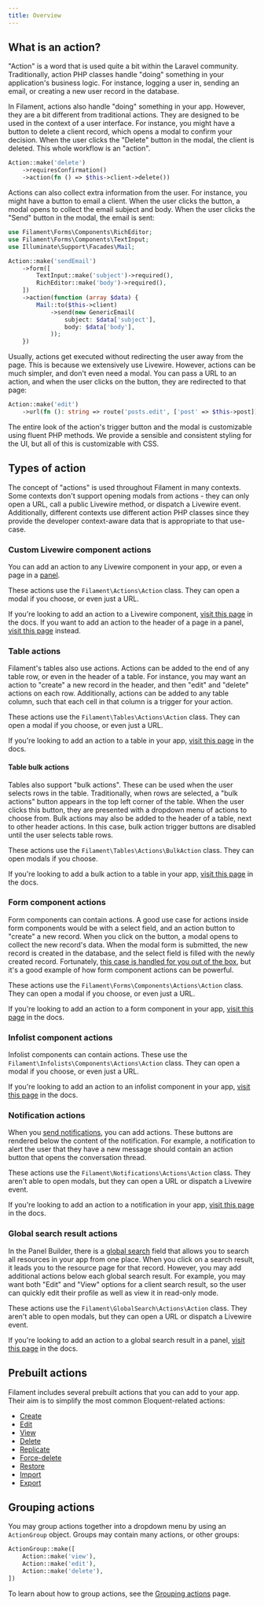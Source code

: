 ```yaml
---
title: Overview
---
```


## What is an action?

"Action" is a word that is used quite a bit within the Laravel community. Traditionally, action PHP classes handle "doing" something in your application's business logic. For instance, logging a user in, sending an email, or creating a new user record in the database.

In Filament, actions also handle "doing" something in your app. However, they are a bit different from traditional actions. They are designed to be used in the context of a user interface. For instance, you might have a button to delete a client record, which opens a modal to confirm your decision. When the user clicks the "Delete" button in the modal, the client is deleted. This whole workflow is an "action".

```php
Action::make('delete')
    ->requiresConfirmation()
    ->action(fn () => $this->client->delete())
```

Actions can also collect extra information from the user. For instance, you might have a button to email a client. When the user clicks the button, a modal opens to collect the email subject and body. When the user clicks the "Send" button in the modal, the email is sent:

```php
use Filament\Forms\Components\RichEditor;
use Filament\Forms\Components\TextInput;
use Illuminate\Support\Facades\Mail;

Action::make('sendEmail')
    ->form([
        TextInput::make('subject')->required(),
        RichEditor::make('body')->required(),
    ])
    ->action(function (array $data) {
        Mail::to($this->client)
            ->send(new GenericEmail(
                subject: $data['subject'],
                body: $data['body'],
            ));
    })
```

Usually, actions get executed without redirecting the user away from the page. This is because we extensively use Livewire. However, actions can be much simpler, and don't even need a modal. You can pass a URL to an action, and when the user clicks on the button, they are redirected to that page:

```php
Action::make('edit')
    ->url(fn (): string => route('posts.edit', ['post' => $this->post]))
```

The entire look of the action's trigger button and the modal is customizable using fluent PHP methods. We provide a sensible and consistent styling for the UI, but all of this is customizable with CSS.

## Types of action

The concept of "actions" is used throughout Filament in many contexts. Some contexts don't support opening modals from actions - they can only open a URL, call a public Livewire method, or dispatch a Livewire event. Additionally, different contexts use different action PHP classes since they provide the developer context-aware data that is appropriate to that use-case.

### Custom Livewire component actions

You can add an action to any Livewire component in your app, or even a page in a [panel](../panels/pages).

These actions use the `Filament\Actions\Action` class. They can open a modal if you choose, or even just a URL.

If you're looking to add an action to a Livewire component, [visit this page](adding-an-action-to-a-livewire-component) in the docs. If you want to add an action to the header of a page in a panel, [visit this page](../panels/pages#header-actions) instead.

### Table actions

Filament's tables also use actions. Actions can be added to the end of any table row, or even in the header of a table. For instance, you may want an action to "create" a new record in the header, and then "edit" and "delete" actions on each row. Additionally, actions can be added to any table column, such that each cell in that column is a trigger for your action.

These actions use the `Filament\Tables\Actions\Action` class. They can open a modal if you choose, or even just a URL.

If you're looking to add an action to a table in your app, [visit this page](../tables/actions) in the docs.

#### Table bulk actions

Tables also support "bulk actions". These can be used when the user selects rows in the table. Traditionally, when rows are selected, a "bulk actions" button appears in the top left corner of the table. When the user clicks this button, they are presented with a dropdown menu of actions to choose from. Bulk actions may also be added to the header of a table, next to other header actions. In this case, bulk action trigger buttons are disabled until the user selects table rows.

These actions use the `Filament\Tables\Actions\BulkAction` class. They can open modals if you choose.

If you're looking to add a bulk action to a table in your app, [visit this page](../tables/actions#bulk-actions) in the docs.

### Form component actions

Form components can contain actions. A good use case for actions inside form components would be with a select field, and an action button to "create" a new record. When you click on the button, a modal opens to collect the new record's data. When the modal form is submitted, the new record is created in the database, and the select field is filled with the newly created record. Fortunately, [this case is handled for you out of the box](../forms/fields/select#creating-new-records), but it's a good example of how form component actions can be powerful.

These actions use the `Filament\Forms\Components\Actions\Action` class. They can open a modal if you choose, or even just a URL.

If you're looking to add an action to a form component in your app, [visit this page](../forms/actions) in the docs.

### Infolist component actions

Infolist components can contain actions. These use the `Filament\Infolists\Components\Actions\Action` class. They can open a modal if you choose, or even just a URL.

If you're looking to add an action to an infolist component in your app, [visit this page](../infolists/actions) in the docs.

### Notification actions

When you [send notifications](../notifications/sending-notifications), you can add actions. These buttons are rendered below the content of the notification. For example, a notification to alert the user that they have a new message should contain an action button that opens the conversation thread.

These actions use the `Filament\Notifications\Actions\Action` class. They aren't able to open modals, but they can open a URL or dispatch a Livewire event.

If you're looking to add an action to a notification in your app, [visit this page](../notifications/sending-notifications#adding-actions-to-notifications) in the docs.

### Global search result actions

In the Panel Builder, there is a [global search](../panels/resources/global-search) field that allows you to search all resources in your app from one place. When you click on a search result, it leads you to the resource page for that record. However, you may add additional actions below each global search result. For example, you may want both "Edit" and "View" options for a client search result, so the user can quickly edit their profile as well as view it in read-only mode.

These actions use the `Filament\GlobalSearch\Actions\Action` class. They aren't able to open modals, but they can open a URL or dispatch a Livewire event.

If you're looking to add an action to a global search result in a panel, [visit this page](../panels/resources/global-search#adding-actions-to-global-search-results) in the docs.

## Prebuilt actions

Filament includes several prebuilt actions that you can add to your app. Their aim is to simplify the most common Eloquent-related actions:

- [Create](prebuilt-actions/create)
- [Edit](prebuilt-actions/edit)
- [View](prebuilt-actions/view)
- [Delete](prebuilt-actions/delete)
- [Replicate](prebuilt-actions/replicate)
- [Force-delete](prebuilt-actions/force-delete)
- [Restore](prebuilt-actions/restore)
- [Import](prebuilt-actions/import)
- [Export](prebuilt-actions/export)

## Grouping actions

You may group actions together into a dropdown menu by using an `ActionGroup` object. Groups may contain many actions, or other groups:

```php
ActionGroup::make([
    Action::make('view'),
    Action::make('edit'),
    Action::make('delete'),
])
```

To learn about how to group actions, see the [Grouping actions](grouping-actions) page.
